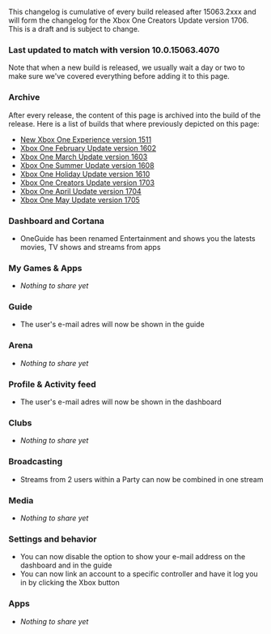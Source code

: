 This changelog is cumulative of every build released after 15063.2xxx and will form the changelog for the Xbox One Creators Update version 1706. This is a draft and is subject to change.

### Last updated to match with version 10.0.15063.4070
Note that when a new build is released, we usually wait a day or two to make sure we've covered everything before adding it to this page.

### Archive
After every release, the content of this page is archived into the build of the release. Here is a list of builds that where previously depicted on this page:

- [New Xbox One Experience version 1511](http://changewindows.org/build/10586/xbox)
- [Xbox One February Update version 1602](http://changewindows.org/build/10586/xbox)
- [Xbox One March Update version 1603](http://changewindows.org/build/10586/xbox)
- [Xbox One Summer Update version 1608](http://changewindows.org/build/14393/xbox)
- [Xbox One Holiday Update version 1610](http://changewindows.org/build/14393/xbox)
- [Xbox One Creators Update version 1703](http://changewindows.org/build/15063/xbox#1005)
- [Xbox One April Update version 1704](http://changewindows.org/build/15063/xbox#2019)
- [Xbox One May Update version 1705](http://changewindows.org/build/15063/xbox#3054)

### Dashboard and Cortana
- OneGuide has been renamed Entertainment and shows you the latests movies, TV shows and streams from apps

### My Games & Apps
- _Nothing to share yet_

### Guide
- The user's e-mail adres will now be shown in the guide

### Arena
- _Nothing to share yet_

### Profile & Activity feed
- The user's e-mail adres will now be shown in the dashboard

### Clubs
- _Nothing to share yet_

### Broadcasting
- Streams from 2 users within a Party can now be combined in one stream

### Media
- _Nothing to share yet_

### Settings and behavior
- You can now disable the option to show your e-mail address on the dashboard and in the guide
- You can now link an account to a specific controller and have it log you in by clicking the Xbox button

### Apps
- _Nothing to share yet_